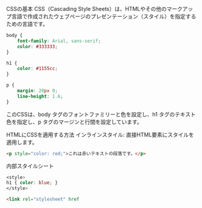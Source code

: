 CSSの基本
CSS（Cascading Style Sheets）は、HTMLやその他のマークアップ言語で作成されたウェブページのプレゼンテーション（スタイル）を指定するための言語です。

```css
body {
    font-family: Arial, sans-serif;
    color: #333333;
}

h1 {
    color: #1155cc;
}

p {
    margin: 20px 0;
    line-height: 1.6;
}
```

このCSSは、body タグのフォントファミリーと色を設定し、h1 タグのテキスト色を指定し、p タグのマージンと行間を設定しています。

HTMLにCSSを適用する方法
    インラインスタイル:
    直接HTML要素にスタイルを適用します。
```html
<p style="color: red;">これは赤いテキストの段落です。</p>
```

内部スタイルシート

```css
<style>
h1 { color: blue; }
</style>
```

```html
<link rel="stylesheet" href
```